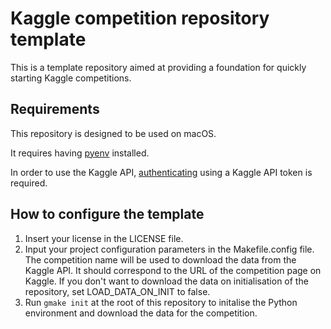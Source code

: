# Kaggle competition repository template

This is a template repository aimed at providing a foundation for quickly starting Kaggle competitions.

## Requirements

This repository is designed to be used on macOS.

It requires having [pyenv](https://github.com/pyenv/pyenv) installed.

In order to use the Kaggle API, [authenticating](https://www.kaggle.com/docs/api#authentication) using a Kaggle API token is required.

## How to configure the template

1. Insert your license in the LICENSE file.
2. Input your project configuration parameters in the Makefile.config file. The competition name will be used to download the data from the Kaggle API. It should correspond to the URL of the competition page on Kaggle. If you don't want to download the data on initialisation of the repository, set LOAD_DATA_ON_INIT to false.
3. Run `gmake init` at the root of this repository to initalise the Python environment and download the data for the competition.

